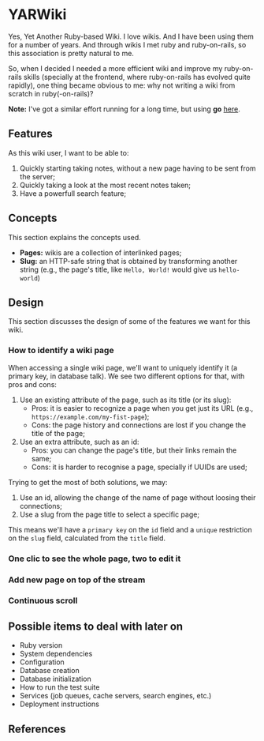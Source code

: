# YARWiki
Yes, Yet Another Ruby-based Wiki. I love wikis. And I have been using them for a number of years. And through wikis I met ruby and ruby-on-rails, so this association is pretty natural to me.

So, when I decided I needed a more efficient wiki and improve my ruby-on-rails skills (specially at the frontend, where ruby-on-rails has evolved quite rapidly), one thing became obvious to me: why not writing a wiki from scratch in ruby(-on-rails)?

**Note:** I've got a similar effort running for a long time, but using **go** [here](https://github.com/jbonnet/gwiki).

## Features
As this wiki user, I want to be able to:

1. Quickly starting taking notes, without a new page having to be sent from the server;
2. Quickly taking a look at the most recent notes taken;
3. Have a powerfull search feature;

## Concepts
This section explains the concepts used.

* **Pages:** wikis are a collection of interlinked pages;
* **Slug:** an HTTP-safe string that is obtained by transforming another string (e.g., the page's title, like `Hello, World!` would give us `hello-world`)

## Design
This section discusses the design of some of the features we want for this wiki.

### How to identify a wiki page
When accessing a single wiki page, we'll want to uniquely identify it (a primary key, in database talk). We see two different options for that, with pros and cons:

1. Use an existing attribute of the page, such as its title (or its slug):
    * Pros: it is easier to recognize a page when you get just its URL (e.g., `https://example.com/my-fist-page`);
    * Cons: the page history and connections are lost if you change the title of the page;
1. Use an extra attribute, such as an id:
    * Pros: you can change the page's title, but their links remain the same;
    * Cons: it is harder to recognise a page, specially if UUIDs are used;

Trying to get the most of both solutions, we may:

1. Use an id, allowing the change of the name of page without loosing their connections;
2. Use a slug from the page title to select a specific page;

This means we'll have a `primary key` on the `id` field and a `unique` restriction on the `slug` field, calculated from the `title` field.

### One clic to see the whole page, two to edit it
### Add new page on top of the stream
### Continuous scroll

## Possible items to deal with later on

* Ruby version
* System dependencies
* Configuration
* Database creation
* Database initialization
* How to run the test suite
* Services (job queues, cache servers, search engines, etc.)
* Deployment instructions

## References

